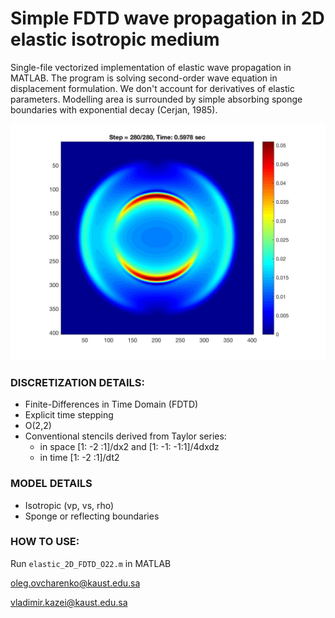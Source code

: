 # **Simple FDTD wave propagation in 2D elastic isotropic medium**

Single-file vectorized implementation of elastic wave propagation in MATLAB. The program is solving second-order wave equation in displacement formulation. We don't account for derivatives of elastic parameters. Modelling area is surrounded by simple absorbing sponge boundaries with exponential decay (Cerjan, 1985). 

![Wavefield example](img/snap.jpg)

### **DISCRETIZATION DETAILS**:
* Finite-Differences in Time Domain (FDTD)
* Explicit time stepping
* O(2,2)
* Conventional stencils derived from Taylor series: 
    * in space [1: -2 :1]/dx2 and [1: -1: -1:1]/4dxdz
    * in time [1: -2 :1]/dt2

### **MODEL DETAILS**
* Isotropic (vp, vs, rho)
* Sponge or reflecting boundaries

### **HOW TO USE**: 
Run `elastic_2D_FDTD_O22.m` in MATLAB

oleg.ovcharenko@kaust.edu.sa

vladimir.kazei@kaust.edu.sa